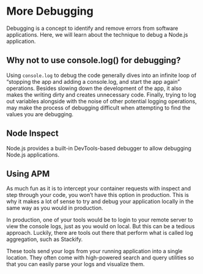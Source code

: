 # More Debugging

Debugging is a concept to identify and remove errors from software applications. Here, we will learn about the technique to debug a Node.js application.

## Why not to use console.log() for debugging?

Using `console.log` to debug the code generally dives into an infinite loop of “stopping the app and adding a console.log, and start the app again” operations. Besides slowing down the development of the app, it also makes the writing dirty and creates unnecessary code. Finally, trying to log out variables alongside with the noise of other potential logging operations, may make the process of debugging difficult when attempting to find the values you are debugging.


## Node Inspect

Node.js provides a built-in DevTools-based debugger to allow debugging Node.js applications.

## Using APM

As much fun as it is to intercept your container requests with inspect and step through your code, you won’t have this option in production. This is why it makes a lot of sense to try and debug your application locally in the same way as you would in production.

In production, one of your tools would be to login to your remote server to view the console logs, just as you would on local. But this can be a tedious approach. Luckily, there are tools out there that perform what is called log aggregation, such as Stackify.

These tools send your logs from your running application into a single location. They often come with high-powered search and query utilities so that you can easily parse your logs and visualize them.
